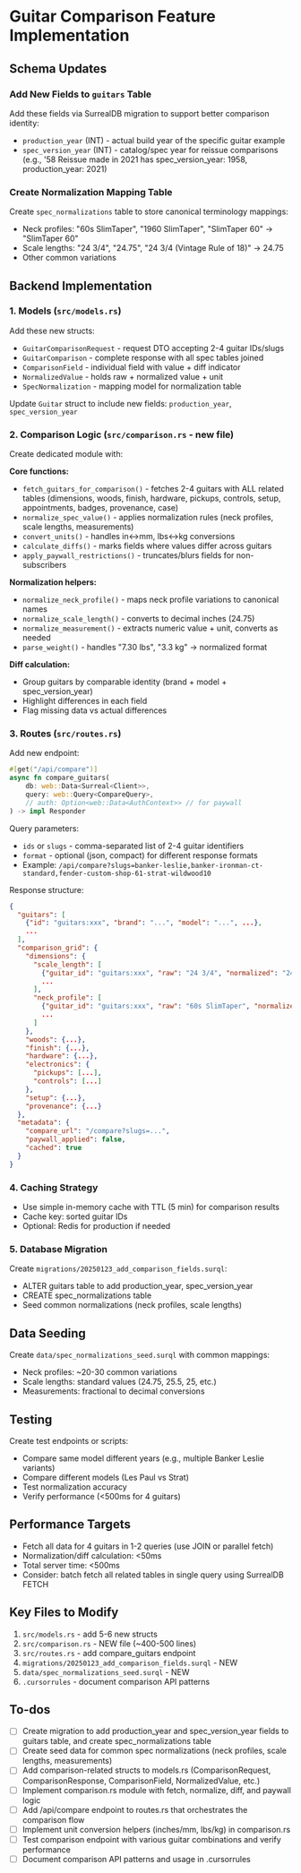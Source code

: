 # Guitar Comparison Feature Implementation

## Schema Updates

### Add New Fields to `guitars` Table

Add these fields via SurrealDB migration to support better comparison identity:

- `production_year` (INT) - actual build year of the specific guitar example
- `spec_version_year` (INT) - catalog/spec year for reissue comparisons (e.g., '58 Reissue made in 2021 has spec_version_year: 1958, production_year: 2021)

### Create Normalization Mapping Table

Create `spec_normalizations` table to store canonical terminology mappings:

- Neck profiles: "60s SlimTaper", "1960 SlimTaper", "SlimTaper 60" → "SlimTaper 60"
- Scale lengths: "24 3/4", "24.75", "24 3/4 (Vintage Rule of 18)" → 24.75
- Other common variations

## Backend Implementation

### 1. Models (`src/models.rs`)

Add these new structs:

- `GuitarComparisonRequest` - request DTO accepting 2-4 guitar IDs/slugs
- `GuitarComparison` - complete response with all spec tables joined
- `ComparisonField` - individual field with value + diff indicator
- `NormalizedValue` - holds raw + normalized value + unit
- `SpecNormalization` - mapping model for normalization table

Update `Guitar` struct to include new fields: `production_year`, `spec_version_year`

### 2. Comparison Logic (`src/comparison.rs` - new file)

Create dedicated module with:

**Core functions:**

- `fetch_guitars_for_comparison()` - fetches 2-4 guitars with ALL related tables (dimensions, woods, finish, hardware, pickups, controls, setup, appointments, badges, provenance, case)
- `normalize_spec_value()` - applies normalization rules (neck profiles, scale lengths, measurements)
- `convert_units()` - handles in↔mm, lbs↔kg conversions
- `calculate_diffs()` - marks fields where values differ across guitars
- `apply_paywall_restrictions()` - truncates/blurs fields for non-subscribers

**Normalization helpers:**

- `normalize_neck_profile()` - maps neck profile variations to canonical names
- `normalize_scale_length()` - converts to decimal inches (24.75)
- `normalize_measurement()` - extracts numeric value + unit, converts as needed
- `parse_weight()` - handles "7.30 lbs", "3.3 kg" → normalized format

**Diff calculation:**

- Group guitars by comparable identity (brand + model + spec_version_year)
- Highlight differences in each field
- Flag missing data vs actual differences

### 3. Routes (`src/routes.rs`)

Add new endpoint:

```rust
#[get("/api/compare")]
async fn compare_guitars(
    db: web::Data<Surreal<Client>>,
    query: web::Query<CompareQuery>,
    // auth: Option<web::Data<AuthContext>> // for paywall
) -> impl Responder
```

Query parameters:

- `ids` or `slugs` - comma-separated list of 2-4 guitar identifiers
- `format` - optional (json, compact) for different response formats
- Example: `/api/compare?slugs=banker-leslie,banker-ironman-ct-standard,fender-custom-shop-61-strat-wildwood10`

Response structure:

```json
{
  "guitars": [
    {"id": "guitars:xxx", "brand": "...", "model": "...", ...},
    ...
  ],
  "comparison_grid": {
    "dimensions": {
      "scale_length": [
        {"guitar_id": "guitars:xxx", "raw": "24 3/4", "normalized": "24.75 in", "unit": "in", "differs": false},
        ...
      ],
      "neck_profile": [
        {"guitar_id": "guitars:xxx", "raw": "60s SlimTaper", "normalized": "SlimTaper 60", "differs": true},
        ...
      ]
    },
    "woods": {...},
    "finish": {...},
    "hardware": {...},
    "electronics": {
      "pickups": [...],
      "controls": [...]
    },
    "setup": {...},
    "provenance": {...}
  },
  "metadata": {
    "compare_url": "/compare?slugs=...",
    "paywall_applied": false,
    "cached": true
  }
}
```

### 4. Caching Strategy

- Use simple in-memory cache with TTL (5 min) for comparison results
- Cache key: sorted guitar IDs
- Optional: Redis for production if needed

### 5. Database Migration

Create `migrations/20250123_add_comparison_fields.surql`:

- ALTER guitars table to add production_year, spec_version_year
- CREATE spec_normalizations table
- Seed common normalizations (neck profiles, scale lengths)

## Data Seeding

Create `data/spec_normalizations_seed.surql` with common mappings:

- Neck profiles: ~20-30 common variations
- Scale lengths: standard values (24.75, 25.5, 25, etc.)
- Measurements: fractional to decimal conversions

## Testing

Create test endpoints or scripts:

- Compare same model different years (e.g., multiple Banker Leslie variants)
- Compare different models (Les Paul vs Strat)
- Test normalization accuracy
- Verify performance (<500ms for 4 guitars)

## Performance Targets

- Fetch all data for 4 guitars in 1-2 queries (use JOIN or parallel fetch)
- Normalization/diff calculation: <50ms
- Total server time: <500ms
- Consider: batch fetch all related tables in single query using SurrealDB FETCH

## Key Files to Modify

1. `src/models.rs` - add 5-6 new structs
2. `src/comparison.rs` - NEW file (~400-500 lines)
3. `src/routes.rs` - add compare_guitars endpoint
4. `migrations/20250123_add_comparison_fields.surql` - NEW
5. `data/spec_normalizations_seed.surql` - NEW
6. `.cursorrules` - document comparison API patterns

## To-dos

- [ ] Create migration to add production_year and spec_version_year fields to guitars table, and create spec_normalizations table
- [ ] Create seed data for common spec normalizations (neck profiles, scale lengths, measurements)
- [ ] Add comparison-related structs to models.rs (ComparisonRequest, ComparisonResponse, ComparisonField, NormalizedValue, etc.)
- [ ] Implement comparison.rs module with fetch, normalize, diff, and paywall logic
- [ ] Add /api/compare endpoint to routes.rs that orchestrates the comparison flow
- [ ] Implement unit conversion helpers (inches/mm, lbs/kg) in comparison.rs
- [ ] Test comparison endpoint with various guitar combinations and verify performance
- [ ] Document comparison API patterns and usage in .cursorrules
